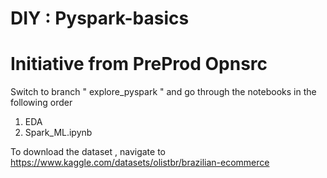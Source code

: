 # DIY : Pyspark-basics

# Initiative from PreProd Opnsrc

Switch to branch " explore_pyspark " and go through the notebooks in the following order 

1) EDA
2) Spark_ML.ipynb

To download the dataset , navigate to https://www.kaggle.com/datasets/olistbr/brazilian-ecommerce






